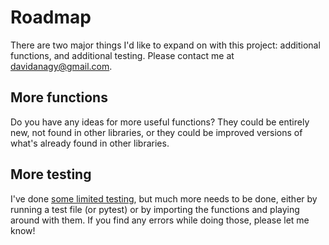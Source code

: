 # Roadmap

There are two major things I'd like to expand on with this project: additional functions, and additional testing. Please contact me at [davidanagy@gmail.com](mailto:davidanagy@gmail.com).

## More functions

Do you have any ideas for more useful functions? They could be entirely new, not found in other libraries, or they could be improved versions of what's already found in other libraries.

## More testing

I've done [some limited testing](https://github.com/davidanagy/lambdata-davidanagy/blob/master/lambdata_davidanagy/lambdata_test.py), but much more needs to be done, either by running a test file (or pytest) or by importing the functions and playing around with them. If you find any errors while doing those, please let me know!